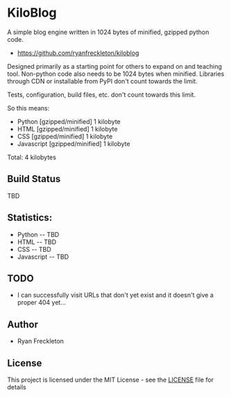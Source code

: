 KiloBlog
========
A simple blog engine written in 1024 bytes of minified, gzipped python code.

- https://github.com/ryanfreckleton/kiloblog

Designed primarily as a starting point for others to expand on and teaching tool.
Non-python code also needs to be 1024 bytes when minified.
Libraries through CDN or installable from PyPI don't count towards the limit.

Tests, configuration, build files, etc. don't count towards this limit.

So this means:

- Python [gzipped/minified] 1 kilobyte
- HTML [gzipped/minified] 1 kilobyte
- CSS [gzipped/minified] 1 kilobyte
- Javascript [gzipped/minified] 1 kilobyte

Total: 4 kilobytes

Build Status
------------
TBD

Statistics:
-----------
- Python -- TBD
- HTML -- TBD
- CSS -- TBD
- Javascript -- TBD

TODO
----
 - I can successfully visit URLs that don't yet exist and it doesn't give a
   proper 404 yet...

Author
------
- Ryan Freckleton

License
-------
This project is licensed under the MIT License - see the [LICENSE](LICENSE) file for details
